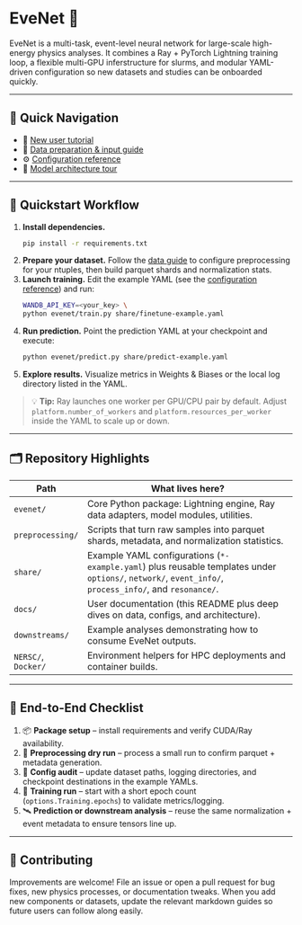 # EveNet 🌌

EveNet is a multi-task, event-level neural network for large-scale high-energy physics analyses. It combines a Ray + PyTorch Lightning training loop, a flexible multi-GPU inferstructure for slurms, and modular YAML-driven configuration so new datasets and studies can be onboarded quickly.

---

## 🧭 Quick Navigation
- 📘 [New user tutorial](docs/getting_started.md)
- 🧪 [Data preparation & input guide](docs/data_preparation.md)
- ⚙️ [Configuration reference](docs/configuration.md)
- 🧠 [Model architecture tour](docs/model_architecture.md)

---

## 🚀 Quickstart Workflow

1. **Install dependencies.**
   ```bash
   pip install -r requirements.txt
   ```
2. **Prepare your dataset.** Follow the [data guide](docs/data_preparation.md#run-the-preprocessing-cli) to configure preprocessing for your ntuples, then build parquet shards and normalization stats.
3. **Launch training.** Edit the example YAML (see the [configuration reference](docs/configuration.md)) and run:
   ```bash
   WANDB_API_KEY=<your_key> \
   python evenet/train.py share/finetune-example.yaml
   ```
4. **Run prediction.** Point the prediction YAML at your checkpoint and execute:
   ```bash
   python evenet/predict.py share/predict-example.yaml
   ```
5. **Explore results.** Visualize metrics in Weights & Biases or the local log directory listed in the YAML.

> 💡 **Tip:** Ray launches one worker per GPU/CPU pair by default. Adjust `platform.number_of_workers` and `platform.resources_per_worker` inside the YAML to scale up or down.

---

## 🗂️ Repository Highlights

| Path | What lives here? |
| --- | --- |
| `evenet/` | Core Python package: Lightning engine, Ray data adapters, model modules, utilities. |
| `preprocessing/` | Scripts that turn raw samples into parquet shards, metadata, and normalization statistics. |
| `share/` | Example YAML configurations (`*-example.yaml`) plus reusable templates under `options/`, `network/`, `event_info/`, `process_info/`, and `resonance/`. |
| `docs/` | User documentation (this README plus deep dives on data, configs, and architecture). |
| `downstreams/` | Example analyses demonstrating how to consume EveNet outputs. |
| `NERSC/`, `Docker/` | Environment helpers for HPC deployments and container builds. |

---

## 🏁 End-to-End Checklist

1. 📦 **Package setup** – install requirements and verify CUDA/Ray availability.
2. 🧪 **Preprocessing dry run** – process a small run to confirm parquet + metadata generation.
3. 🧾 **Config audit** – update dataset paths, logging directories, and checkpoint destinations in the example YAMLs.
4. 🧉 **Training run** – start with a short epoch count (`options.Training.epochs`) to validate metrics/logging.
5. 🛰️ **Prediction or downstream analysis** – reuse the same normalization + event metadata to ensure tensors line up.

---

## 🤝 Contributing

Improvements are welcome! File an issue or open a pull request for bug fixes, new physics processes, or documentation tweaks. When you add new components or datasets, update the relevant markdown guides so future users can follow along easily.


